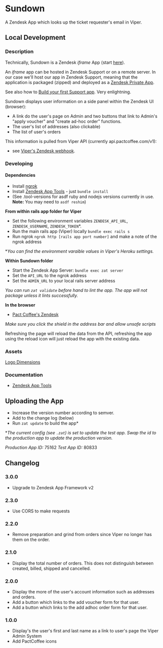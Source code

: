 # Sundown

A Zendesk App which looks up the ticket requester's email in Viper.

## Local Development

### Description

Technically, Sundown is a Zendesk _iframe_ App (start [here](https://develop.zendesk.com/hc/en-us/articles/360001075048)).

An _iframe_ app can be hosted in Zendesk Support or on a remote server. In our case we'll host our app in
Zendesk Support, meaning that the application is packaged (zipped) and deployed as a
[Zendesk Private App](https://pactcoffee.zendesk.com/agent/admin/apps/manage).

See also how to [Build your first Support app](https://develop.zendesk.com/hc/en-us/articles/360001074788).
Very enlightning.

Sundown displays user information on a side panel within the Zendesk UI (browser):
* A link do the user's page on Admin and two buttons that link to Admin's "apply voucher" and "create ad-hoc order" functions.
* The user's list of addresses (also clickable)
* The list of user's orders

This information is pulled from Viper API (currently api.pactcoffee.com/v1):
* see [Viper's Zendesk webhook](https://github.com/PactCoffee/viper/blob/master/app/api/v1/webhooks/zendesk.rb).

### Developing

#### Dependencies

* Install [ngrok](https://ngrok.com/)
* Install [Zendesk App Tools](https://develop.zendesk.com/hc/en-us/articles/360001075048) - just `bundle install`
* (See .tool-versions for asdf ruby and nodejs versions currently in use. **Note:** You may need to `asdf reshim`)

**From within rails app folder for Viper**
* Set the following environment variables `ZENDESK_API_URL`, `ZENDESK_USERNAME`, `ZENDESK_TOKEN`*.
* Run the main rails app (Viper) locally `bundle exec rails s`
* Run ngrok `ngrok http [rails app port number]` and make a note of the ngrok address

*_You can find the environment varaible values in Viper's Heroku settings._

**Within Sundown folder**
* Start the Zendesk App Server: `bundle exec zat server`
* Set the `API_URL` to the ngrok address
* Set the `ADMIN_URL` to your local rails server address

*_You can run `zat validate` before hand to lint the app. The app will not package unless it lints successfully._*

**In the browser**
* [Pact Coffee's Zendesk](https://pactcoffee.zendesk.com/agent?zat=true)

*_Make sure you click the shield in the address bar and allow unsafe scripts_*

Refreshing the page will reload the data from the API, refreshing the app using the reload icon will just reload the app with the existing data.

### Assets

[Logo Dimensions](https://develop.zendesk.com/hc/en-us/articles/360001074808#topic_svk_qmc_2l)

### Documentation
* [Zendesk App Tools](https://develop.zendesk.com/hc/en-us/articles/360001075048-Installing-and-using-the-Zendesk-apps-tools)

## Uploading the App
* Increase the version number according to semver.
* Add to the change log (below)
* Run `zat update` to build the app*

*_The current config (see `.zat`) is set to update the test app. Swap the id to the production app to update the production version._

*Production App ID:* 75162
*Test App ID:* 80833

## Changelog

### 3.0.0
* Upgrade to Zendesk App Framework v2

### 2.3.0
* Use CORS to make requests

### 2.2.0
* Remove preparation and grind from orders since Viper no longer has them on the order.

### 2.1.0
* Display the total number of orders. This does not distinguish between created, billed, shipped and cancelled.

### 2.0.0
* Display the more of the user's account information such as addresses and orders.
* Add a button which links to the add voucher form for that user.
* Add a button which links to the add adhoc order form for that user.

### 1.0.0
* Display's the user's first and last name as a link to user's page the Viper Admin System
* Add PactCoffee icons
